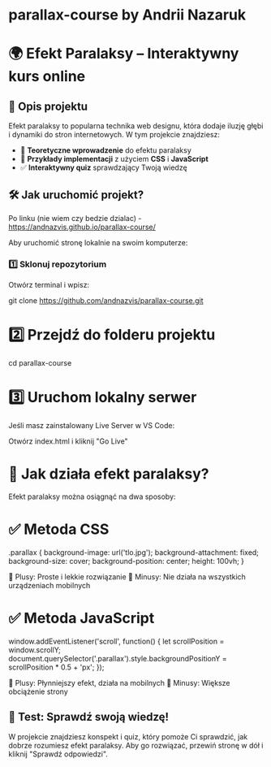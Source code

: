 # parallax-course by Andrii Nazaruk 

# 🌍 Efekt Paralaksy – Interaktywny kurs online

## 📌 Opis projektu
Efekt paralaksy to popularna technika web designu, która dodaje iluzję głębi i dynamiki do stron internetowych. W tym projekcie znajdziesz:
- 📖 **Teoretyczne wprowadzenie** do efektu paralaksy
- 🎨 **Przykłady implementacji** z użyciem **CSS** i **JavaScript**
- ✅ **Interaktywny quiz** sprawdzający Twoją wiedzę

## 🛠️ Jak uruchomić projekt?

Po linku (nie wiem czy bedzie dzialac) - https://andnazvis.github.io/parallax-course/

Aby uruchomić stronę lokalnie na swoim komputerze:

### 1️⃣ **Sklonuj repozytorium**
Otwórz terminal i wpisz:

git clone https://github.com/andnazvis/parallax-course.git

# 2️⃣ Przejdź do folderu projektu

cd parallax-course

# 3️⃣ Uruchom lokalny serwer
Jeśli masz zainstalowany Live Server w VS Code:

Otwórz index.html i kliknij "Go Live"

# 🎨 Jak działa efekt paralaksy?
Efekt paralaksy można osiągnąć na dwa sposoby:

# ✅ Metoda CSS

.parallax {
    background-image: url('tlo.jpg');
    background-attachment: fixed;
    background-size: cover;
    background-position: center;
    height: 100vh;
}

🔹 Plusy: Proste i lekkie rozwiązanie
🔹 Minusy: Nie działa na wszystkich urządzeniach mobilnych

# ✅ Metoda JavaScript

window.addEventListener('scroll', function() {
    let scrollPosition = window.scrollY;
    document.querySelector('.parallax').style.backgroundPositionY = scrollPosition * 0.5 + 'px';
});

🔹 Plusy: Płynniejszy efekt, działa na mobilnych
🔹 Minusy: Większe obciążenie strony

## 📝 Test: Sprawdź swoją wiedzę!
W projekcie znajdziesz konspekt i quiz, który pomoże Ci sprawdzić, jak dobrze rozumiesz efekt paralaksy.
Aby go rozwiązać, przewiń stronę w dół i kliknij "Sprawdź odpowiedzi".


